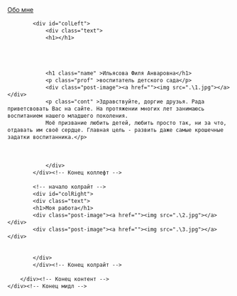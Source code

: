<!DOCTYPE html>
<html lang="ru-RU">
  <head>
<meta charset="utf-8">
<meta name="viewport" content="width=device-width, initial-scale=1.0">

<title>Ильясова Филя Анваровна</title>
<link rel="stylesheet" href="style.css" type="text/css"/>

</head>
<body>


<div id="headerInner">

<div class="logo">
<a href=".\about.html">Обо мне</a>
</div>

</div>

<!-- начало  -->
<div id="wrapper">
	<div id="middle">
		<div id="content">

			<div id="colLeft">
				<div class="text">
				<h1></h1>




				<h1 class="name" >Ильясова Филя Анваровна</h1>
				<p class="prof" >воспитатель детского сада</p>
				<div class="post-image"><a href=""><img src=".\1.jpg"></a></div>
				<p class="cont" >Здравствуйте, доргие друзья. Рада приветсвовать Вас на сайте. На протяжении многих лет занимаюсь воспитанием нашего младшего поколения. 
				Моё призвание любить детей, любить просто так, ни за что, отдавать им своё сердце. Главная цель - развить даже самые крошечные задатки воспитанника.</p>



				</div>
			</div><!-- Конец коллефт -->

			<!-- начало колрайт -->
			<div id="colRight">
			<div class="text">
			<h1>Моя работа</h1>	
			<div class="post-image"><a href=""><img src=".\2.jpg"></a></div>
			<div class="post-image"><a href=""><img src=".\3.jpg"></a></div>


			</div>
			</div><!-- Конец колрайт -->

		</div><!-- Конец контент -->
	</div><!-- Конец мидл -->
</div><!-- Конец врапер -->





</body></html>

